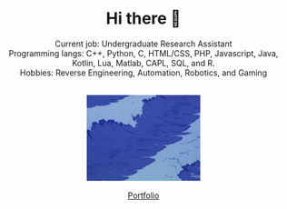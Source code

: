 <h1 align="center">Hi there 👋</h1>
<p align="center">Current job: Undergraduate Research Assistant<br/>Programming langs: C++, Python, C, HTML/CSS, PHP, Javascript, Java, Kotlin, Lua, Matlab, CAPL, SQL, 
 and R.<br/>Hobbies: Reverse Engineering, Automation, Robotics, and Gaming<br/><br/></p>

<div align="center">
  <a href="https://calvinllc.net">
    <img src="https://github.com/Calvin-LLC/Calvin-LLC/blob/main/waves.gif?raw=true" alt="Portfolio" width="200" />
  </a>
</div>
<div align="center">
  <a href="https://calvinllc.net">
    <p>Portfolio</p>
  </a>
</div>
